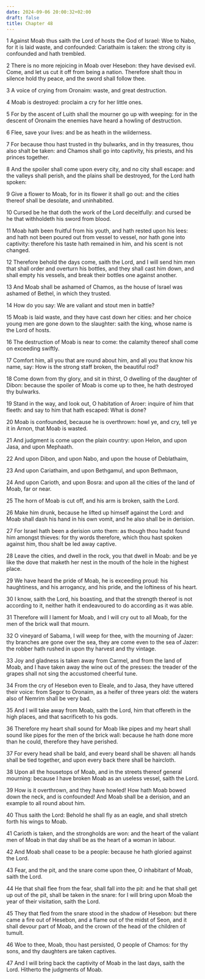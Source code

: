 ```yaml
---
date: 2024-09-06 20:00:32+02:00
draft: false
title: Chapter 48
---
```




1 Against Moab thus saith the Lord of hosts the God of Israel: Woe to Nabo, for it is laid waste, and confounded: Cariathaim is taken: the strong city is confounded and hath trembled.

2 There is no more rejoicing in Moab over Hesebon: they have devised evil. Come, and let us cut it off from being a nation. Therefore shalt thou in silence hold thy peace, and the sword shall follow thee.

3 A voice of crying from Oronaim: waste, and great destruction.

4 Moab is destroyed: proclaim a cry for her little ones.

5 For by the ascent of Luith shall the mourner go up with weeping: for in the descent of Oronaim the enemies have heard a howling of destruction.

6 Flee, save your lives: and be as heath in the wilderness.

7 For because thou hast trusted in thy bulwarks, and in thy treasures, thou also shalt be taken: and Chamos shall go into captivity, his priests, and his princes together.

8 And the spoiler shall come upon every city, and no city shall escape: and the valleys shall perish, and the plains shall be destroyed, for the Lord hath spoken:

9 Give a flower to Moab, for in its flower it shall go out: and the cities thereof shall be desolate, and uninhabited.

10 Cursed be he that doth the work of the Lord deceitfully: and cursed be he that withholdeth his sword from blood.

11 Moab hath been fruitful from his youth, and hath rested upon his lees: and hath not been poured out from vessel to vessel, nor hath gone into captivity: therefore his taste hath remained in him, and his scent is not changed.

12 Therefore behold the days come, saith the Lord, and I will send him men that shall order and overturn his bottles, and they shall cast him down, and shall empty his vessels, and break their bottles one against another.

13 And Moab shall be ashamed of Chamos, as the house of Israel was ashamed of Bethel, in which they trusted.

14 How do you say: We are valiant and stout men in battle?

15 Moab is laid waste, and they have cast down her cities: and her choice young men are gone down to the slaughter: saith the king, whose name is the Lord of hosts.

16 The destruction of Moab is near to come: the calamity thereof shall come on exceeding swiftly.

17 Comfort him, all you that are round about him, and all you that know his name, say: How is the strong staff broken, the beautiful rod?

18 Come down from thy glory, and sit in thirst, O dwelling of the daughter of Dibon: because the spoiler of Moab is come up to thee, he hath destroyed thy bulwarks.

19 Stand in the way, and look out, O habitation of Aroer: inquire of him that fleeth: and say to him that hath escaped: What is done?

20 Moab is confounded, because he is overthrown: howl ye, and cry, tell ye it in Arnon, that Moab is wasted.

21 And judgment is come upon the plain country: upon Helon, and upon Jasa, and upon Mephaath.

22 And upon Dibon, and upon Nabo, and upon the house of Deblathaim,

23 And upon Cariathaim, and upon Bethgamul, and upon Bethmaon,

24 And upon Carioth, and upon Bosra: and upon all the cities of the land of Moab, far or near.

25 The horn of Moab is cut off, and his arm is broken, saith the Lord.

26 Make him drunk, because he lifted up himself against the Lord: and Moab shall dash his hand in his own vomit, and he also shall be in derision.

27 For Israel hath been a derision unto them: as though thou hadst found him amongst thieves: for thy words therefore, which thou hast spoken against him, thou shalt be led away captive.

28 Leave the cities, and dwell in the rock, you that dwell in Moab: and be ye like the dove that maketh her nest in the mouth of the hole in the highest place.

29 We have heard the pride of Moab, he is exceeding proud: his haughtiness, and his arrogancy, and his pride, and the loftiness of his heart.

30 I know, saith the Lord, his boasting, and that the strength thereof is not according to it, neither hath it endeavoured to do according as it was able.

31 Therefore will I lament for Moab, and I will cry out to all Moab, for the men of the brick wall that mourn.

32 O vineyard of Sabama, I will weep for thee, with the mourning of Jazer: thy branches are gone over the sea, they are come even to the sea of Jazer: the robber hath rushed in upon thy harvest and thy vintage.

33 Joy and gladness is taken away from Carmel, and from the land of Moab, and I have taken away the wine out of the presses: the treader of the grapes shall not sing the accustomed cheerful tune.

34 From the cry of Hesebon even to Eleale, and to Jasa, they have uttered their voice: from Segor to Oronaim, as a heifer of three years old: the waters also of Nemrim shall be very bad.

35 And I will take away from Moab, saith the Lord, him that offereth in the high places, and that sacrificeth to his gods.

36 Therefore my heart shall sound for Moab like pipes and my heart shall sound like pipes for the men of the brick wall: because he hath done more than he could, therefore they have perished.

37 For every head shall be bald, and every beard shall be shaven: all hands shall be tied together, and upon every back there shall be haircloth.

38 Upon all the housetops of Moab, and in the streets thereof general mourning: because I have broken Moab as an useless vessel, saith the Lord.

39 How is it overthrown, and they have howled! How hath Moab bowed down the neck, and is confounded! And Moab shall be a derision, and an example to all round about him.

40 Thus saith the Lord: Behold he shall fly as an eagle, and shall stretch forth his wings to Moab.

41 Carioth is taken, and the strongholds are won: and the heart of the valiant men of Moab in that day shall be as the heart of a woman in labour.

42 And Moab shall cease to be a people: because he hath gloried against the Lord.

43 Fear, and the pit, and the snare come upon thee, O inhabitant of Moab, saith the Lord.

44 He that shall flee from the fear, shall fall into the pit: and he that shall get up out of the pit, shall be taken in the snare: for I will bring upon Moab the year of their visitation, saith the Lord.

45 They that fled from the snare stood in the shadow of Hesebon: but there came a fire out of Hesebon, and a flame out of the midst of Seon, and it shall devour part of Moab, and the crown of the head of the children of tumult.

46 Woe to thee, Moab, thou hast persisted, O people of Chamos: for thy sons, and thy daughters are taken captives.

47 And I will bring back the captivity of Moab in the last days, saith the Lord. Hitherto the judgments of Moab.

